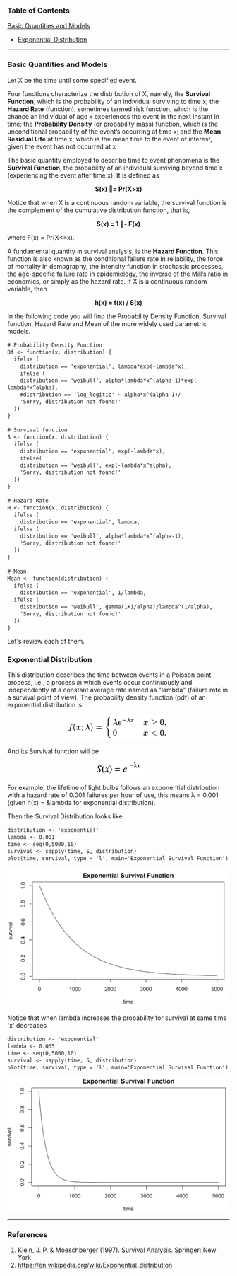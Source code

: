 
### Table of Contents

[Basic Quantities and Models](https://github.com/DeliaDelAguila/Catalog/blob/master/Data%20Analysis/Survival%20Analysis.md#basic-quantities-and-models)
* [Exponential Distribution](https://github.com/DeliaDelAguila/Catalog/blob/master/Data%20Analysis/Survival%20Analysis.md#exponential-distribution)

---
### Basic Quantities and Models

 Let X be the time until some specified event.

 Four functions characterize the distribution of X, namely, the **Survival Function**, which is the probability of an individual surviving to time x; the **Hazard Rate** (function), sometimes termed risk function, which is the chance an individual of age x experiences the event in the next instant in time; the **Probability Density** (or probability mass) function, which is the unconditional probability of the event’s occurring at time x; and the **Mean Residual Life** at time x, which is the mean time to the event of interest, given the event has not occurred at x
 
 The basic quantity employed to describe time to event phenomena is the **Survival Function**, the probability of an individual surviving beyond time x (experiencing the event after time x). It is defined as

<p align="center">
  <b>S(x) 􏰗= Pr(X>x)</b>
</p>

 Notice that when X is a continuous random variable, the survival function is the complement of the cumulative distribution function, that is, 

<p align="center">
  <b>S(x) = 1 􏰟- F(x)</b>
</p>
        
where F(x) = Pr(X<=x).

 A fundamental quantity in survival analysis, is the **Hazard Function**. This function is also known as the conditional failure rate in reliability, the force of mortality in demography, the intensity function in stochastic processes, the age-specific failure rate in epidemiology, the inverse of the Mill’s ratio in economics, or simply as the hazard rate. If X is a continuous random variable, then

<p align="center">
  <b>h(x) = f(x) / S(x)</b>
</p>

 In the following code you will find the Probability Density Function, Survival function, Hazard Rate and Mean of the more widely used parametric models. 

```{r}
# Probability Density Function
Df <- function(x, distribution) { 
  ifelse (
    distribution == 'exponential', lambda*exp(-lambda*x),
    ifelse (
    distribution == 'weibull', alpha*lambda*x^(alpha-1)*exp(-lambda*x^alpha),
    #distribution == 'log_logitic' ~ alpha*x^(alpha-1)/
    'Sorry, distribution not found!'
  ))
}

# Survival function
S <- function(x, distribution) {
  ifelse (
    distribution == 'exponential', exp(-lambda*x),
    ifelse(
    distribution == 'weibull', exp(-lambda*x^alpha),
    'Sorry, distribution not found!'
  ))
}

# Hazard Rate
H <- function(x, distribution) {
  ifelse (
    distribution == 'exponential', lambda,
  ifelse (
    distribution == 'weibull', alpha*lambda*x^(alpha-1),
    'Sorry, distribution not found!'
  ))
}

# Mean
Mean <- function(distribution) {
  ifelse (
    distribution == 'exponential', 1/lambda,
  ifelse (
    distribution == 'weibull', gamma(1+1/alpha)/lambda^(1/alpha),
    'Sorry, distribution not found!'
  ))
}
```

 Let's review each of them.


### Exponential Distribution

 This distribution describes the time between events in a Poisson point process, i.e., a process in which events occur continuously and independently at a constant average rate named as "lambda" (failure rate in a survival point of view). The probability density function (pdf) of an exponential distribution is

<p align="center">
  <img src="https://github.com/DeliaDelAguila/Catalog/blob/master/Data%20Analysis/images/pdf_exponential.png" | width=250>
</p>

And its Survival function will be

<p align="center">
  <img src="https://github.com/DeliaDelAguila/Catalog/blob/master/Data%20Analysis/images/survival_exponential.png" | width=115>
</p>

 For example, the lifetime of light bulbs follows an exponential distribution with a hazard rate of 0.001 failures per hour of use, this means &lambda; = 0.001 (given h(x) = &lambda for exponential distribution). 

 Then the Survival Distribution looks like

```{r}
distribution <- 'exponential'
lambda <- 0.001
time <- seq(0,5000,10)
survival <- sapply(time, S, distribution)
plot(time, survival, type = 'l', main='Exponential Survival Function')
```

<p align="center">
  <img src="https://github.com/DeliaDelAguila/Catalog/blob/master/Data%20Analysis/images/graph_exp1.png" | width=550>
</p>


 Notice that when lambda increases the probability for survival at same time 'x' decreases

```{r}
distribution <- 'exponential'
lambda <- 0.005
time <- seq(0,5000,10)
survival <- sapply(time, S, distribution)
plot(time, survival, type = 'l', main='Exponential Survival Function')
```

<p align="center">
  <img src="https://github.com/DeliaDelAguila/Catalog/blob/master/Data%20Analysis/images/graph_exp2.png" | width=550>
</p>



---
### References

1. Klein, J. P. & Moeschberger (1997). Survival Analysis. Springer: New
York.
2. https://en.wikipedia.org/wiki/Exponential_distribution


 
 









 

 
 
 
 
 








